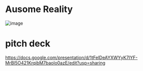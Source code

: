# Ausome Reality
![image](https://github.com/akhilesh-kanmanthreddy/Ah_Nickless_Ausome_Reality/assets/116981380/535109e9-0b7c-43a7-bfbd-38d33f1e7b12)
# pitch deck
https://docs.google.com/presentation/d/1tFelDeAYXWYyK7IYF-MrBl5O421KrqibM7baolo0azE/edit?usp=sharing
